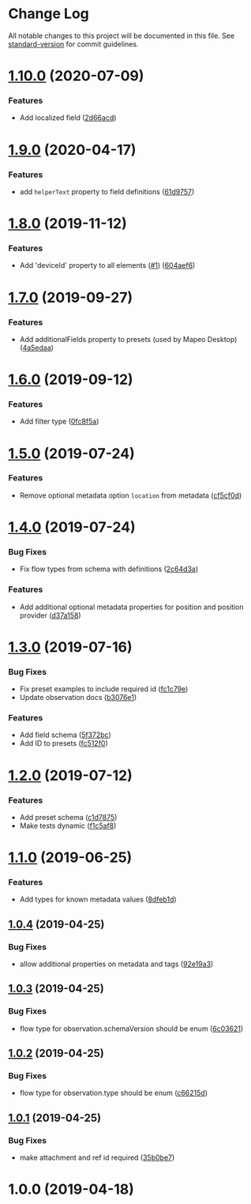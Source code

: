 # Change Log

All notable changes to this project will be documented in this file. See [standard-version](https://github.com/conventional-changelog/standard-version) for commit guidelines.

# [1.10.0](https://github.com/digidem/mapeo-schema/compare/v1.9.0...v1.10.0) (2020-07-09)


### Features

* Add localized field ([2d66acd](https://github.com/digidem/mapeo-schema/commit/2d66acd2f9442619ed4504370ad9f6bb7703d74f))



# [1.9.0](https://github.com/digidem/mapeo-schema/compare/v1.8.0...v1.9.0) (2020-04-17)


### Features

* add `helperText` property to field definitions ([61d9757](https://github.com/digidem/mapeo-schema/commit/61d97572096e3cad7536214f6d00ef51c56b2638))



# [1.8.0](https://github.com/digidem/mapeo-schema/compare/v1.7.0...v1.8.0) (2019-11-12)


### Features

* Add 'deviceId' property to all elements ([#1](https://github.com/digidem/mapeo-schema/issues/1)) ([604aef6](https://github.com/digidem/mapeo-schema/commit/604aef631edbf0f5993f10f86ff32529b933089f))



# [1.7.0](https://github.com/digidem/mapeo-schema/compare/v1.6.0...v1.7.0) (2019-09-27)


### Features

* Add additionalFields property to presets (used by Mapeo Desktop) ([4a5edaa](https://github.com/digidem/mapeo-schema/commit/4a5edaa))



# [1.6.0](https://github.com/digidem/mapeo-schema/compare/v1.5.0...v1.6.0) (2019-09-12)


### Features

* Add filter type ([0fc8f5a](https://github.com/digidem/mapeo-schema/commit/0fc8f5a))



# [1.5.0](https://github.com/digidem/mapeo-schema/compare/v1.4.0...v1.5.0) (2019-07-24)


### Features

* Remove optional metadata option `location` from metadata ([cf5cf0d](https://github.com/digidem/mapeo-schema/commit/cf5cf0d))



# [1.4.0](https://github.com/digidem/mapeo-schema/compare/v1.3.0...v1.4.0) (2019-07-24)


### Bug Fixes

* Fix flow types from schema with definitions ([2c64d3a](https://github.com/digidem/mapeo-schema/commit/2c64d3a))


### Features

* Add additional optional metadata properties for position and position provider ([d37a158](https://github.com/digidem/mapeo-schema/commit/d37a158))



# [1.3.0](https://github.com/digidem/mapeo-schema/compare/v1.2.0...v1.3.0) (2019-07-16)


### Bug Fixes

* Fix preset examples to include required id ([fc1c79e](https://github.com/digidem/mapeo-schema/commit/fc1c79e))
* Update observation docs ([b3076e1](https://github.com/digidem/mapeo-schema/commit/b3076e1))


### Features

* Add field schema ([5f372bc](https://github.com/digidem/mapeo-schema/commit/5f372bc))
* Add ID to presets ([fc512f0](https://github.com/digidem/mapeo-schema/commit/fc512f0))



# [1.2.0](https://github.com/digidem/mapeo-schema/compare/v1.1.0...v1.2.0) (2019-07-12)


### Features

* Add preset schema ([c1d7875](https://github.com/digidem/mapeo-schema/commit/c1d7875))
* Make tests dynamic ([f1c5af8](https://github.com/digidem/mapeo-schema/commit/f1c5af8))



# [1.1.0](https://github.com/digidem/mapeo-schema/compare/v1.0.4...v1.1.0) (2019-06-25)


### Features

* Add types for known metadata values ([8dfeb1d](https://github.com/digidem/mapeo-schema/commit/8dfeb1d))



## [1.0.4](https://github.com/digidem/mapeo-schema/compare/v1.0.3...v1.0.4) (2019-04-25)


### Bug Fixes

* allow additional properties on metadata and tags ([92e19a3](https://github.com/digidem/mapeo-schema/commit/92e19a3))



## [1.0.3](https://github.com/digidem/mapeo-schema/compare/v1.0.2...v1.0.3) (2019-04-25)


### Bug Fixes

* flow type for observation.schemaVersion should be enum ([6c03621](https://github.com/digidem/mapeo-schema/commit/6c03621))



## [1.0.2](https://github.com/digidem/mapeo-schema/compare/v1.0.1...v1.0.2) (2019-04-25)


### Bug Fixes

* flow type for observation.type should be enum ([c66215d](https://github.com/digidem/mapeo-schema/commit/c66215d))



## [1.0.1](https://github.com/digidem/mapeo-schema/compare/v1.0.0...v1.0.1) (2019-04-25)


### Bug Fixes

* make attachment and ref id required ([35b0be7](https://github.com/digidem/mapeo-schema/commit/35b0be7))



# 1.0.0 (2019-04-18)
